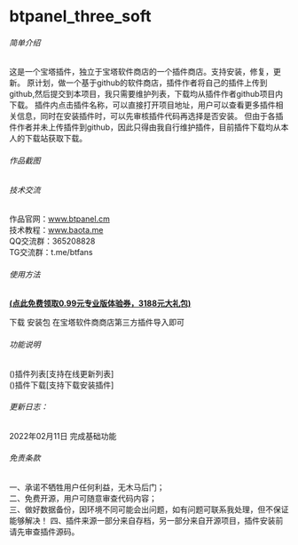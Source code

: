 # btpanel_three_soft

###### 简单介绍
这是一个宝塔插件，独立于宝塔软件商店的一个插件商店。支持安装，修复，更新。
原计划，做一个基于github的软件商店，插件作者将自己的插件上传到github,然后提交到本项目，我只需要维护列表，下载均从插件作者github项目内下载。
插件内点击插件名称，可以直接打开项目地址，用户可以查看更多插件相关信息，同时在安装插件时，可以先审核插件代码再选择是否安装。
但由于各插件作者并未上传插件到github，因此只得由我自行维护插件，目前插件下载均从本人的下载站获取下载。

###### 作品截图
 


###### 技术交流
作品官网：www.btpanel.cm  
技术教程：www.baota.me  
QQ交流群：365208828       
TG交流群：t.me/btfans   

###### 使用方法   
 **[(点此免费领取0.99元专业版体验券，3188元大礼包)](https://www.bt.cn/?invite_code=MV9yaHFycXY=)**   

下载 安装包 在宝塔软件商商店第三方插件导入即可

###### 功能说明
()插件列表[支持在线更新列表]  
()插件下载[支持下载安装插件]  

###### 更新日志：
2022年02月11日
完成基础功能

###### 免责条款
一、承诺不牺牲用户任何利益，无木马后门；  
二、免费开源，用户可随意审查代码内容；  
三、做好数据备份，因环境不同可能会出问题，如有问题可联系我处理，但不保证能够解决！ 
四、插件来源一部分来自存档，另一部分来自开源项目，插件安装前请先审查插件源码。
